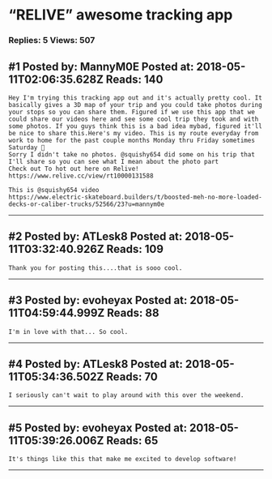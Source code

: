 # &ldquo;RELIVE&rdquo; awesome tracking app

### Replies: 5 Views: 507

## \#1 Posted by: MannyM0E Posted at: 2018-05-11T02:06:35.628Z Reads: 140

```
Hey I'm trying this tracking app out and it's actually pretty cool. It basically gives a 3D map of your trip and you could take photos during your stops so you can share them. Figured if we use this app that we could share our videos here and see some cool trip they took and with some photos. If you guys think this is a bad idea mybad, figured it'll be nice to share this.Here's my video. This is my route everyday from work to home for the past couple months Monday thru Friday sometimes Saturday 😬
Sorry I didn't take no photos. @squishy654 did some on his trip that I'll share so you can see what I mean about the photo part  
Check out To hot out here on Relive!
https://www.relive.cc/view/rt10000131588

This is @squishy654 video  
https://www.electric-skateboard.builders/t/boosted-meh-no-more-loaded-decks-or-caliber-trucks/52566/23?u=mannym0e
```

---
## \#2 Posted by: ATLesk8 Posted at: 2018-05-11T03:32:40.926Z Reads: 109

```
Thank you for posting this....that is sooo cool.
```

---
## \#3 Posted by: evoheyax Posted at: 2018-05-11T04:59:44.999Z Reads: 88

```
I'm in love with that... So cool.
```

---
## \#4 Posted by: ATLesk8 Posted at: 2018-05-11T05:34:36.502Z Reads: 70

```
I seriously can't wait to play around with this over the weekend.
```

---
## \#5 Posted by: evoheyax Posted at: 2018-05-11T05:39:26.006Z Reads: 65

```
It's things like this that make me excited to develop software!
```

---
